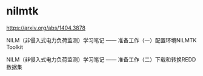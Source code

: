 
# nilmtk






https://arxiv.org/abs/1404.3878


NILM（非侵入式电力负荷监测）学习笔记 —— 准备工作（一）配置环境NILMTK Toolkit

NILM（非侵入式电力负荷监测）学习笔记 —— 准备工作（二）下载和转换REDD数据集










